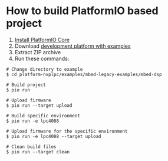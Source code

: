 How to build PlatformIO based project
=====================================

1. [Install PlatformIO Core](http://docs.platformio.org/page/core.html)
2. Download [development platform with examples](https://github.com/platformio/platform-nxplpc/archive/develop.zip)
3. Extract ZIP archive
4. Run these commands:

```shell
# Change directory to example
$ cd platform-nxplpc/examples/mbed-legacy-examples/mbed-dsp

# Build project
$ pio run

# Upload firmware
$ pio run --target upload

# Build specific environment
$ pio run -e lpc4088

# Upload firmware for the specific environment
$ pio run -e lpc4088 --target upload

# Clean build files
$ pio run --target clean
```
